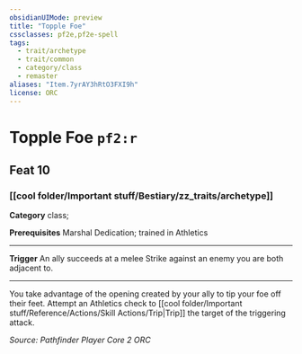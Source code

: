 ```yaml
---
obsidianUIMode: preview
title: "Topple Foe"
cssclasses: pf2e,pf2e-spell
tags:
  - trait/archetype
  - trait/common
  - category/class
  - remaster
aliases: "Item.7yrAY3hRtO3FXI9h"
license: ORC
---
```

# Topple Foe `pf2:r`
## Feat 10
### [[cool folder/Important stuff/Bestiary/zz_traits/archetype]]

**Category** class; 



**Prerequisites** Marshal Dedication; trained in Athletics
* * *
**Trigger** An ally succeeds at a melee Strike against an enemy you are both adjacent to.

* * *

You take advantage of the opening created by your ally to tip your foe off their feet. Attempt an Athletics check to [[cool folder/Important stuff/Reference/Actions/Skill Actions/Trip|Trip]] the target of the triggering attack.

*Source: Pathfinder Player Core 2*
*ORC*